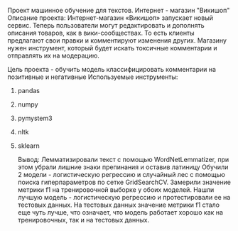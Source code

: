 Проект машинное обучение для текстов. Интернет - магазин "Викишоп"
Описание проекта: Интернет-магазин «Викишоп» запускает новый сервис. Теперь пользователи могут редактировать и дополнять описания товаров, как в вики-сообществах. То есть клиенты предлагают свои правки и комментируют изменения других. Магазину нужен инструмент, который будет искать токсичные комментарии и отправлять их на модерацию. 

Цель проекта - обучить модель классифицировать комментарии на позитивные и негативные
Используемые инструменты: 
1. pandas
2. numpy
3. pymystem3
4. nltk
5. sklearn

   Вывод: Лемматизировали текст с помощью WordNetLemmatizer, при этом убрали лишние знаки препинания и оставив латиницу
   Обучили 2 модели - логистическую регрессию и случайный лес с помощью поиска гиперпараметров по сетке GridSearchCV.
   Замерили значение метрики f1 на тренировочной выборке у обоих моделей. Нашли лучшую модель - логистическую регрессию
   и протестировали ее на тестовых данных. На тестовых данных значение метрики f1  стало еще чуть лучше, что означает, что модель работает хорошо как на тренировочных, так и на тестовых данных.
